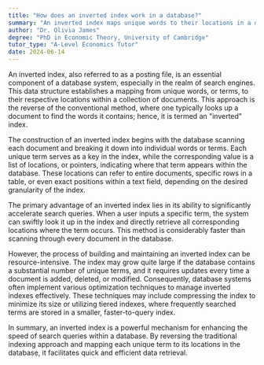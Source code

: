```yaml
---
title: "How does an inverted index work in a database?"
summary: "An inverted index maps unique words to their locations in a database, significantly improving search efficiency by allowing quick access to relevant information."
author: "Dr. Olivia James"
degree: "PhD in Economic Theory, University of Cambridge"
tutor_type: "A-Level Economics Tutor"
date: 2024-06-14
---
```


An inverted index, also referred to as a posting file, is an essential component of a database system, especially in the realm of search engines. This data structure establishes a mapping from unique words, or terms, to their respective locations within a collection of documents. This approach is the reverse of the conventional method, where one typically looks up a document to find the words it contains; hence, it is termed an "inverted" index.

The construction of an inverted index begins with the database scanning each document and breaking it down into individual words or terms. Each unique term serves as a key in the index, while the corresponding value is a list of locations, or pointers, indicating where that term appears within the database. These locations can refer to entire documents, specific rows in a table, or even exact positions within a text field, depending on the desired granularity of the index.

The primary advantage of an inverted index lies in its ability to significantly accelerate search queries. When a user inputs a specific term, the system can swiftly look it up in the index and directly retrieve all corresponding locations where the term occurs. This method is considerably faster than scanning through every document in the database.

However, the process of building and maintaining an inverted index can be resource-intensive. The index may grow quite large if the database contains a substantial number of unique terms, and it requires updates every time a document is added, deleted, or modified. Consequently, database systems often implement various optimization techniques to manage inverted indexes effectively. These techniques may include compressing the index to minimize its size or utilizing tiered indexes, where frequently searched terms are stored in a smaller, faster-to-query index.

In summary, an inverted index is a powerful mechanism for enhancing the speed of search queries within a database. By reversing the traditional indexing approach and mapping each unique term to its locations in the database, it facilitates quick and efficient data retrieval.
    